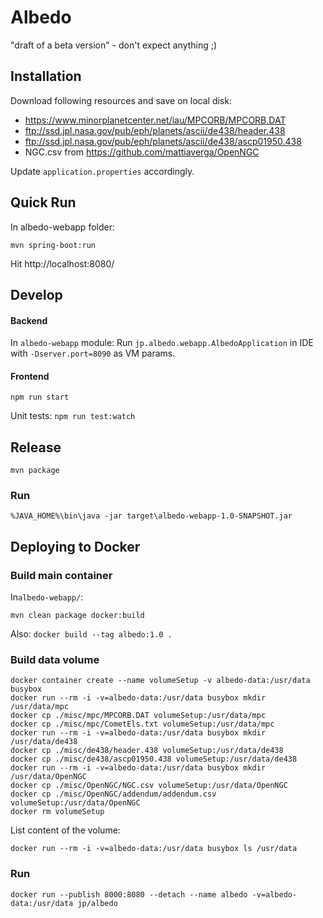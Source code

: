 # Albedo
"draft of a beta version" - don't expect anything ;)

## Installation
Download following resources and save on local disk:
* https://www.minorplanetcenter.net/iau/MPCORB/MPCORB.DAT
* ftp://ssd.jpl.nasa.gov/pub/eph/planets/ascii/de438/header.438
* ftp://ssd.jpl.nasa.gov/pub/eph/planets/ascii/de438/ascp01950.438
* NGC.csv from https://github.com/mattiaverga/OpenNGC

Update `application.properties` accordingly.

## Quick Run
In albedo-webapp folder:

`mvn spring-boot:run`

Hit http://localhost:8080/

## Develop

#### Backend

In `albedo-webapp` module:
Run `jp.albedo.webapp.AlbedoApplication` in IDE with `-Dserver.port=8090` as VM params.

#### Frontend

`npm run start`

Unit tests:
`npm run test:watch`

## Release

`mvn package`

### Run

`%JAVA_HOME%\bin\java -jar target\albedo-webapp-1.0-SNAPSHOT.jar`

## Deploying to Docker

### Build main container

In`albedo-webapp/`:

`mvn clean package docker:build`

Also:
`docker build --tag albedo:1.0 .`

### Build data volume

```
docker container create --name volumeSetup -v albedo-data:/usr/data busybox
docker run --rm -i -v=albedo-data:/usr/data busybox mkdir /usr/data/mpc
docker cp ./misc/mpc/MPCORB.DAT volumeSetup:/usr/data/mpc
docker cp ./misc/mpc/CometEls.txt volumeSetup:/usr/data/mpc
docker run --rm -i -v=albedo-data:/usr/data busybox mkdir /usr/data/de438
docker cp ./misc/de438/header.438 volumeSetup:/usr/data/de438
docker cp ./misc/de438/ascp01950.438 volumeSetup:/usr/data/de438
docker run --rm -i -v=albedo-data:/usr/data busybox mkdir /usr/data/OpenNGC
docker cp ./misc/OpenNGC/NGC.csv volumeSetup:/usr/data/OpenNGC
docker cp ./misc/OpenNGC/addendum/addendum.csv volumeSetup:/usr/data/OpenNGC
docker rm volumeSetup
```

List content of the volume:
```
docker run --rm -i -v=albedo-data:/usr/data busybox ls /usr/data
```

### Run

`docker run --publish 8000:8080 --detach --name albedo -v=albedo-data:/usr/data jp/albedo`
